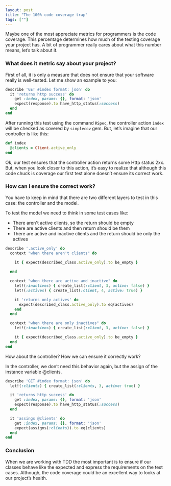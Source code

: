 ```yaml
---
layout: post
title: "The 100% code coverage trap"
tags: [""]
---
```


Maybe one of the most appreciate metrics for programmers is the code coverage. This percentage determines how much of the testing coverage your project has. A bit of programmer really cares about what this number means, let’s talk about it.

### What does it metric say about your project?

First of all, it is only a measure that does not ensure that your software really is well-tested. Let me show an example to you:

```ruby
describe 'GET #index format: json' do
  it 'returns http success' do
    get :index, params: {}, format: 'json'
    expect(response).to have_http_status(:success)
  end
end
```

After running this test using the command `RSpec`, the controller action `index` will be checked as covered by `simplecov` gem. But, let’s imagine that our controller is like this:

```ruby
def index
  @clients = Client.active_only
end
```

Ok, our test ensures that the controller action returns some Http status 2xx. But, when you look closer to this action, it’s easy to realize that although this code chuck is coverage our first test alone doesn’t ensure its correct work.

### How can I ensure the correct work?

You have to keep in mind that there are two different layers to test in this case: the controller and the model.

To test the model we need to think in some test cases like:

* There aren't active clients, so the return should be empty
* There are active clients and then return should be them
* There are active and inactive clients and the return should be only the actives

```ruby
describe '.active_only' do
  context "when there aren't clients" do
    
    it { expect(described_class.active_only).to be_empty }

  end

  context "when there are active and inactive" do
    let!(:inactives) { create_list(:client, 3, active: false) }
    let!(:actives) { create_list(:client, 4, active: true) }

    it 'returns only actives' do
      expect(described_class.active_only).to eq(actives)
    end
  end

  context "when there are only inactives" do
    let!(:inactives) { create_list(:client, 3, active: false) }

    it { expect(described_class.active_only).to be_empty }
  end
end
```

How about the controller? How we can ensure it correctly work?

In the controller, we don’t need this behavior again, but the assign of the instance variable @clients.

```ruby
describe 'GET #index format: json' do
  let!(:clients) { create_list(:clients, 3, active: true) }

  it 'returns http success' do
    get :index, params: {}, format: 'json'
    expect(response).to have_http_status(:success)
  end

  it 'assings @clients' do
    get :index, params: {}, format: 'json'
    expect(assigns(:clients)).to eq(clients)
  end
end
```

### Conclusion

When we are working with TDD the most important is to ensure if our classes behave like the expected and express the requirements on the test cases. Although, the code coverage could be an excellent way to looks at our project’s health.
